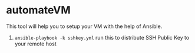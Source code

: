 # automateVM
This tool will help you to setup your VM with the help of Ansible.

1. `ansible-playbook -k sshkey.yml` run this to distribute SSH Public Key to your remote host
